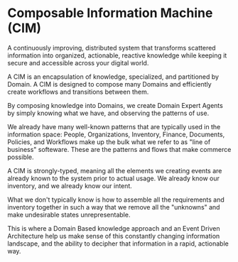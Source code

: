 # Composable Information Machine (CIM)

A continuously improving, distributed system that transforms scattered information into organized, actionable, reactive knowledge while keeping it secure and accessible across your digital world.

A CIM is an encapsulation of knowledge, specialized, and partitioned by Domain. A CIM is designed to compose many Domains and efficiently create workflows and transitions between them.

By composing knowledge into Domains, we create Domain Expert Agents by simply knowing what we have, and observing the patterns of use.

We already have many well-known patterns that are typically used in the information space: People, Organizations, Inventory, Finance, Documents, Policies, and Workflows make up the bulk what we refer to as "line of business" softeware. These are the patterns and flows that make commerce possible.

A CIM is strongly-typed, meaning all the elements we creating events are already known to the system prior to actual usage. We already know our inventory, and we already know our intent.

What we don't typically know is how to assemble all the requirements and inventory together in such a way that we remove all the "unknowns" and make undesirable states unrepresentable.

This is where a Domain Based knowledge approach and an Event Driven Architecture help us make sense of this constantly changing information landscape, and the ability to decipher that information in a rapid, actionable way.